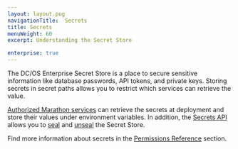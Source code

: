 ```yaml
---
layout: layout.pug
navigationTitle:  Secrets
title: Secrets
menuWeight: 60
excerpt: Understanding the Secret Store

enterprise: true
---
```

<!-- The source repository for this topic is https://github.com/dcos/dcos-docs-site -->


The DC/OS Enterprise Secret Store is a place to secure sensitive information like database passwords, API tokens, and private keys. Storing secrets in secret paths allows you to restrict which services can retrieve the value.

[Authorized Marathon services](/1.11//security/ent/#spaces) can retrieve the secrets at deployment and store their values under environment variables. In addition, the [Secrets API](/1.11/security/ent/secrets/secrets-api/) allows you to [seal](/1.11/security/ent/secrets/seal-store/) and [unseal](/1.11/security/ent/secrets/unseal-store/) the Secret Store.

Find more information about secrets in the [Permissions Reference](/1.11/security/ent/perms-reference/#secrets) section.
